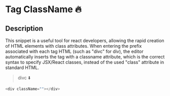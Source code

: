 # Tag ClassName 🔥

## Description

This snippet is a useful tool for 
react developers, allowing the rapid creation of HTML elements with class 
attributes. When entering the prefix associated with each tag HTML (such as 
"divc" for div), the editor automatically inserts the tag with a classname 
attribute, which is the correct syntax to specify JSX/React classes, instead of 
the used "class" attribute in standard HTML.

> divc ⬇️
```javascript
<div className=""></div>
```